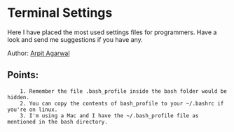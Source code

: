<h1> Terminal Settings </h1> 

Here I have placed the most used settings files for programmers. 
Have a look and send me suggestions if you have any. 

Author: [Arpit Agarwal](https://github.com/agarwalarpit)

<h2> Points: </h2> 

        1. Remember the file .bash_profile inside the bash folder would be hidden. 
        2. You can copy the contents of bash_profile to your ~/.bashrc if you're on linux. 
        3. I'm using a Mac and I have the ~/.bash_profile file as mentioned in the bash directory. 
        

